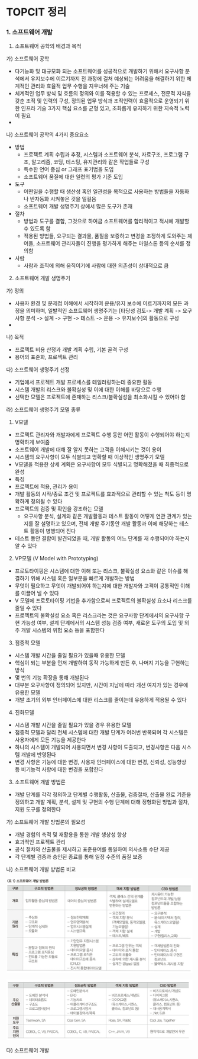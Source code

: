 # TOPCIT 정리

### 1. 소프트웨어 개발

01. 소프트웨어 공학의 배경과 목적

가) 소프트웨어 공학
 - 다기능화 및 대규모화 되는 소프트웨어를 성공적으로 개발하기 위해서 요구사항 분석에서 유지보수에 이르기까지 전 과정에 걸쳐 예상되는 어려움을 해결하기 위한 체계적인 관리와 효율적 업무 수행을 지우너해 주는 기술
 - 체계적인 업무 방식 및 흐름의 정의와 이를 적용할 수 있는 프로세스, 전문적 지식을 갖춘 조직 및 인력의 구성, 정의된 업무 방식과 조직인력이 효율적으로 운영되기 위한 인프라 기술 3가지 핵심 요소를 균형 있고, 조화롭게 유지하기 위한 지속적 노력이 필요
 - 
나) 소프트웨어 공학의 4가지 중요요소
 - 방법 
   - 프로젝트 계획 수립과 추정, 시스템과 소프트웨어 분석, 자료구조, 프로그램 구조, 알고리즘, 코딩, 테스팅, 유지관리와 같은 작업들로 구성
   - 특수한 언어 중심 or 그래프 표기법을 도입
   - 소프트웨어 품질에 대한 일련의 평가 기준 도입 
 - 도구
   - 어떤일을 수행할 때 생산성 혹인 일관성을 목적으로 사용하는 방법들을 자동화나 반자동화 시켜놓은 것을 일컬음
   - 소프트웨어 개발 생명주기 상에서 많은 도구가 존재
 - 절차
   - 방법과 도구를 결합, 그것으로 하여금 소프트웨어를 합리적이고 적시에 개발할 수 있도록 함
   - 적용된 방법들, 요구되는 결과물, 품질을 보증하고 변경을 조정하게 도와주는 제어들, 소프트웨어 관리자들이 진행을 평가하게 해주는 마일스톤 등의 순서를 정의함
 - 사람
   - 사람과 조직에 의해 움직이기에 사람에 대한 의존성이 상대적으로 큼 

02. 소프트웨어 개발 생명주기

가) 정의
- 사용자 환경 및 문제점 이해에서 시작하여 운용/유지 보수에 이르기까지의 모든 과정을 의미하며, 일발적인 소프트웨어 생명주기는 [타당성 검토-> 개발 계획 -> 요구사항 분석 -> 설계 -> 구현 -> 테스트 -> 운용 -> 유지보수]의 활동으로 구성
- 
나) 목적
- 프로젝트 비용 산정과 개발 계획 수립, 기본 골격 구성
- 용어의 표준화, 프로젝트 관리

다) 소프트웨어 생명주기 선정
- 기업에서 프로젝트 개발 프로세스를 테일러링하는데 중요한 활동
- 시스템 개발의 리스크와 불확실성 및 이에 대한 이해를 바탕으로 수행
- 선택한 모델은 프로젝트에 존재하는 리스크/불확실성을 최소화시킬 수 있어야 함

라) 소프트웨어 생명주기 모델 종류

1) V모델
- 프로젝트 관리자와 개발자에게 프로젝트 수행 동안 어떤 활동이 수행되어야 하는지 명확하게 보여줌
- 소프트웨어 개발에 대해 잘 알지 못하는 고객을 이해시키는 것이 용이
- 시스템의 요구사항이 모두 식별되고 명확할 때 이상적인 생명주기 모델
- V모델을 적용한 상세 계획은 요구사항이 모두 식별되고 명확해졌을 때 최종적으로 완성
- 특징
 - 프로젝트에 적용, 관리가 용이
 - 개발 활동의 시작/종료 조건 및 프로젝트를 효과적으로 관리할 수 있는 척도 등이 명확하게 정의될 수 있다
 - 프로젝트의 검증 및 확인을 강조하는 모델
    - 요구사항 분석, 설계와 같은 개발활동과 테스트 활동이 어떻게 연관 관계가 있는지를 잘 설명하고 있으며, 전체 개발 주기동안 개발 활동과 이에 해당하는 테스트 활동이 병행되어 진다
 - 테스트 동안 결함이 발견되었을 때, 개발 활동의 어느 단계를 재 수행되어야 하는지 알 수 있다

2) VP모델 (V Model with Prototyping)
- 프로토타이핑은 시스템에 대한 이해 또는 리스크, 불확실성 요소와 같은 이슈를 해결하기 위해 시스템 혹은 일부분을 빠르게 개발하는 방법
- 무엇이 필요하고 무엇이 개발되어야 하는지에 대한 개발자와 고객이 공통적인 이해를 이끌어 낼 수 있다
- V 모델에 프로토타이핑 기법을 추가함으로써 프로젝트의 불확실성 요소나 리스크를 줄일 수 있다
- 프로젝트의 불확실성 요소 혹은 리스크라는 것은 요구사항 단계에서의 요구사항 구현 가능성 여부, 설계 단계에서의 시스템 성능 검증 여부, 새로운 도구의 도입 및 외주 개발 시스템의 위험 요소 등을 포함한다

3) 점증적 모델
- 시스템 개발 시간을 줄일 필요가 있을때 유용한 모델
- 핵심이 되는 부분을 먼저 개발하여 동작 가능하게 만든 후, 나머지 기능을 구현하는 방식
- 몇 번의 기능 확장을 통해 개발된다
- 대부분 요구사항이 정의되어 있지만, 시간이 지남에 따라 개선 여지가 있는 경우에 유용한 모델
- 개발 초기의 외부 인터페이스에 대한 리스크를 줄이는데 유용하게 적용될 수 있다

4) 진화모델
- 시스템 개발 시간을 줄일 필요가 있을 경우 유용한 모델
- 점증적 모델과 달리 전체 시스템에 대한 개발 단계가 여러번 반복되며 각 시스템은 사용자에게 모든 기능을 제공한다
- 하나의 시스템이 개발되어 사용되면서 변경 사항이 도출되고, 변경사항은 다음 시스템 개발에 반영된다
- 변경 사항은 기능에 대한 변경, 사용자 인터페이스에 대한 변경, 신뢰성, 성능향상 등 비기능적 사항에 대한 변경을 포함한다

03. 소프트웨어 개발 방법론
- 개발 단계를 각각 정의하고 단계별 수행활동, 산출물, 검증절차, 산출물 완료 기준을 정의하고 개발 계획, 분석, 설계 및 구현의 수행 단계에 대해 정형화된 방법과 절차, 지원 도구를 정의한다

가) 소프트웨어 개발 방법론의 필요성
- 개발 경험의 축적 및 재활용을 통한 개발 생상성 향상
- 효과적인 프로젝트 관리
- 공식 절차와 산출물을 제시하고 표준용어를 통일하여 의사소통 수단 제공
- 각 단계별 검증과 승인된 종료를 통해 일정 수준의 품질 보증

나) 소프트웨어 개발 방법론 비교

![ex_screenshot](./img/01.png)

![ex_screenshot](./img/02.png)

다) 소프트웨어 개발 
